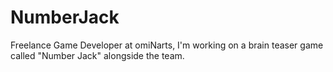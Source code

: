 # NumberJack
 Freelance Game Developer at omiNarts, I'm working on a brain teaser game called "Number Jack" alongside the team.
